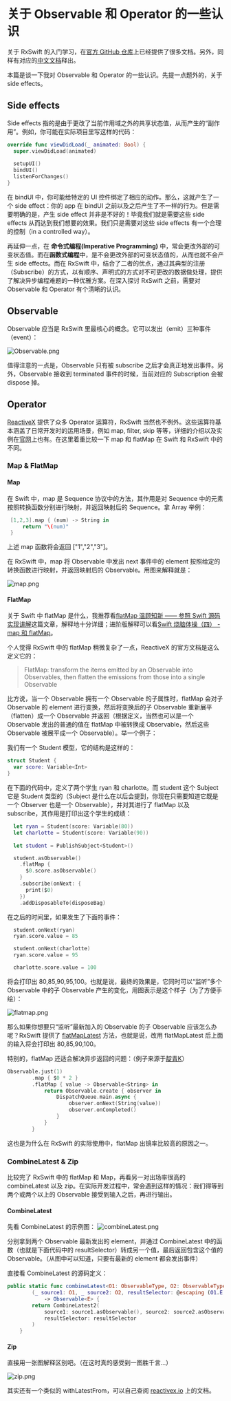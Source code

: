 # 关于 Observable 和 Operator 的一些认识

关于 RxSwift 的入门学习，在[官方 GitHub 仓库](https://github.com/ReactiveX/RxSwift)上已经提供了很多文档。另外，同样有对应的[中文文档](https://beeth0ven.github.io/RxSwift-Chinese-Documentation/)释出。

本篇是谈一下我对 Observable 和 Operator 的一些认识。先提一点题外的，关于 side effects。

## Side effects 
Side effects 指的是由于更改了当前作用域之外的共享状态值，从而产生的“副作用”。例如，你可能在实际项目里写这样的代码：
```swift
override func viewDidLoad(_ animated: Bool) {
  super.viewDidLoad(animated)
  
  setupUI()
  bindUI()
  listenForChanges()
}
```
在 bindUI 中，你可能给特定的 UI 控件绑定了相应的动作。那么，这就产生了一个 side effect：你的 app 在 bindUI 之前以及之后产生了不一样的行为。但是需要明确的是，产生 side effect 并非是不好的！毕竟我们就是需要这些 side effects 从而达到我们想要的效果。我们只是需要对这些 side effects 有一个合理的控制（in a controlled way）。

再延伸一点，在 **命令式编程(Imperative Programming)** 中，常会更改外部的可变状态值。而在**函数式编程**中，是不会更改外部的可变状态值的，从而也就不会产生 side effects。而在 RxSwift 中，结合了二者的优点，通过其典型的注册（Subscribe）的方式，以有顺序、声明式的方式对不可更改的数据做处理，提供了解决异步编程难题的一种优雅方案。在深入探讨 RxSwift 之前，需要对 Observable 和 Operator 有个清晰的认识。

## Observable
Observable 应当是 RxSwift 里最核心的概念。它可以发出（emit）三种事件（event）：

![Observable.png](https://i.loli.net/2017/09/03/59ac24b0d80fa.png)

值得注意的一点是，Observable 只有被 subscribe 之后才会真正地发出事件。另外，Observable 接收到 terminated 事件的时候，当前对应的 Subscription 会被 dispose 掉。

## Operator
[ReactiveX](http://reactivex.io/) 提供了众多 Operator 运算符，RxSwift 当然也不例外。这些运算符基本涵盖了日常开发时的运用场景，例如 map, filter, skip 等等，详细的介绍以及实例在[官网](http://reactivex.io/documentation/operators.html)上也有。在这里着重比较一下 map 和 flatMap 在 Swift 和 RxSwift 中的不同。
### Map & FlatMap
#### Map
在 Swift 中，map 是 Sequence 协议中的方法，其作用是对 Sequence 中的元素按照转换函数分别进行映射，并返回映射后的 Sequence。拿 Array 举例：
```Swift
 [1,2,3].map { (num) -> String in
     return "\(num)"
 }
```
上述 map 函数将会返回 ["1","2","3"]。

在 RxSwift 中，map 将 Observable 中发出 next 事件中的 element 按照给定的转换函数进行映射，并返回映射后的 Observable。用图来解释就是：

![map.png](https://i.loli.net/2017/09/03/59ac24cb23029.png)

#### FlatMap
关于 Swift 中 flatMap 是什么，我推荐看[flatMap 温顾知新 —— 参照 Swift 源码实现讲解](http://www.jianshu.com/p/7deadf85a5a5)这篇文章，解释地十分详细；进阶版解释可以看[Swift 烧脑体操（四） - map 和 flatMap](http://www.infoq.com/cn/articles/swift-brain-gym-map-and-flatmap#)。

个人觉得 RxSwift 中的 flatMap 稍微复杂了一点，ReactiveX 的官方文档是这么定义它的：

> FlatMap: transform the items emitted by an Observable into Observables, then flatten the emissions from those into a single Observable

比方说，当一个 Observable 拥有一个 Observable 的子属性时，flatMap 会对子 Observable 的 element 进行变换，然后将变换后的子 Observable 重新展平（flatten）成一个 Observable 并返回（根据定义，当然也可以是一个 Observable 发出的普通的值在 flatMap 中被转换成 Observable，然后这些 Observable 被展平成一个 Observable）。举一个例子：

我们有一个 Student 模型，它的结构是这样的：
```swift
struct Student {
  var score: Variable<Int>
}
```
在下面的代码中，定义了两个学生 ryan 和 charlotte。而 student 这个 Subject 它是 Student 类型的（Subject 是什么在以后会提到，你现在只需要知道它既是一个 Observer 也是一个 Observable），并对其进行了 flatMap 以及 subscribe，其作用是打印出这个学生的成绩：
```swift
  let ryan = Student(score: Variable(80))
  let charlotte = Student(score: Variable(90))
  
  let student = PublishSubject<Student>()

  student.asObservable()
    .flatMap {
      $0.score.asObservable()
    }
    .subscribe(onNext: {
      print($0)
    })
    .addDisposableTo(disposeBag)
```
在之后的时间里，如果发生了下面的事件：
```swift
  student.onNext(ryan)
  ryan.score.value = 85

  student.onNext(charlotte)
  ryan.score.value = 95

  charlotte.score.value = 100
```
将会打印出 80,85,90,95,100。也就是说，最终的效果是，它同时可以“监听”多个 Observable 中的子 Observable 产生的变化，用图表示是这个样子（为了方便手绘）：

![flatmap.png](https://i.loli.net/2017/09/04/59ac29331c790.png)

那么如果你想要只“监听”最新加入的 Observable 的子 Observable 应该怎么办呢？RxSwift 提供了 [flatMapLatest](https://beeth0ven.github.io/RxSwift-Chinese-Documentation/content/decision_tree/flatMapLatest.html) 方法，也就是说，改用 flatMapLatest 后上面的输入将会打印出 80,85,90,100。

特别的，flatMap 还适合解决异步返回的问题：（例子来源于[靛青K](https://medium.com/@DianQK/rxswift-%E4%B8%8B%E7%9A%84-map-%E4%B8%8E-flatmap-d0b319aef819)）
```swift
Observable.just(1)
		.map { $0 * 2 }
		.flatMap { value -> Observable<String> in
			return Observable.create { observer in
				DispatchQueue.main.async {
					observer.onNext(String(value))
					observer.onCompleted()
				}
			}
		}
```
这也是为什么在 RxSwift 的实际使用中，flatMap 出镜率比较高的原因之一。

### CombineLatest & Zip
比较完了 RxSwift 中的 flatMap 和 Map，再看另一对出场率很高的 combineLatest 以及 zip。在实际开发过程中，常会遇到这样的情况：我们得等到两个或两个以上的 Observable 接受到输入之后，再进行输出。
#### CombineLatest
先看 CombineLatest 的示例图：
![combineLatest.png](https://i.loli.net/2017/09/06/59af441b5e43e.png)

分别拿到两个 Observable 最新发出的 element，并通过 CombineLatest 中的函数（也就是下面代码中的 resultSelector）转成另一个值，最后返回包含这个值的 Observable。（从图中可以知道，只要有最新的 element 都会发出事件）

直接看 CombineLatest 的源码定义：
```swift
public static func combineLatest<O1: ObservableType, O2: ObservableType>
        (_ source1: O1, _ source2: O2, resultSelector: @escaping (O1.E, O2.E) throws -> E)
            -> Observable<E> {
        return CombineLatest2(
            source1: source1.asObservable(), source2: source2.asObservable(),
            resultSelector: resultSelector
        )
    }
```
#### Zip
直接用一张图解释区别吧。（在这时真的感受到一图胜千言...）

![zip.png](https://i.loli.net/2017/09/06/59af468078ad1.png)

其实还有一个类似的 withLatestFrom，可以自己查阅 [reactivex.io](http://reactivex.io/documentation/operators.html) 上的文档。

